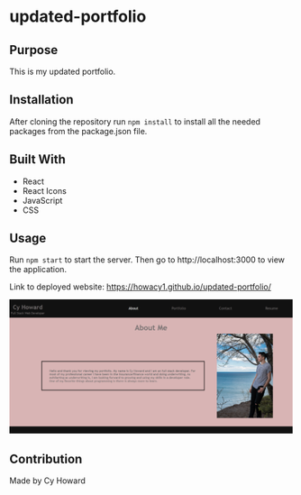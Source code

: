 # updated-portfolio

## Purpose
This is my updated portfolio.

## Installation

After cloning the repository run `npm install` to install all the needed packages from the package.json file. 


## Built With
* React
* React Icons
* JavaScript
* CSS

## Usage
Run `npm start` to start the server. Then go to http://localhost:3000 to view the application.

Link to deployed website: https://howacy1.github.io/updated-portfolio/

![Updated Portfolio](portfolio.PNG)

## Contribution
Made by Cy Howard
